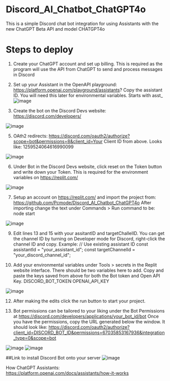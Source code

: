 # Discord_AI_Chatbot_ChatGPT4o
This is a simple Discord chat bot integration for using Assistants with the new ChatGPT Beta API and model CHATGPT4o

# Steps to deploy
1. Create your ChatGPT account and set up billing. This is required as the program will use the API from ChatGPT to send and process messages in Discord

2. Set up your Assistant in the OpenAPI playground: https://platform.openai.com/playground/assistants?
   Copy the assistant ID. You will need this later for environmental variables. Starts with asst_
![image](https://github.com/Pcmode/Discord_AI_Chatbot_ChatGPT4o/assets/25157472/25b5bef1-de00-41ce-8eee-d111dba3c9f7)

4. Create the bot on the Discord Devs website: https://discord.com/developers/

![image](https://github.com/Pcmode/Discord_AI_Chatbot_ChatGPT4o/assets/25157472/e5583b92-ed1d-4525-9861-044def9ab25b)


5. OAth2 redirects: https://discord.com/oauth2/authorize?scope=bot&permissions=8&client_id=Your Client ID from above. Looks like: 1259524064616990099

![image](https://github.com/Pcmode/Discord_AI_Chatbot_ChatGPT4o/assets/25157472/a47737c7-fe01-41cb-b471-0638e4fe4666)


6. Under Bot in the Discord Devs website, click reset on the Token button and write down your Token. This is required for the environment variables on https://replit.com/

![image](https://github.com/Pcmode/Discord_AI_Chatbot_ChatGPT4o/assets/25157472/694f8ff5-c1ff-4200-8cc9-6363ae22a8f8)


7. Setup an account on https://replit.com/ and import the project from: https://github.com/Pcmode/Discord_AI_Chatbot_ChatGPT4o
   After importing change the text under Commands > Run command to be: node start

![image](https://github.com/Pcmode/Discord_AI_Chatbot_ChatGPT4o/assets/25157472/96cc831e-c0f3-4e67-8527-54a1353c8f69)


9. Edit lines 13 and 15 with your assitantID and targetChallelID. You can get the channel ID by turning on Developer mode for Discord, right-click the channel ID and copy.
   Example: // Use existing assistant ID
   const assistantId = "your_assistant_id";
   const targetChannelId = "your_discord_channel_id";

10. Add your environmental variables under Tools > secrets in the Replit website interface.
   There should be two variables here to add. Copy and paste the keys saved from above for both the Bot token and Open API Key.
   DISCORD_BOT_TOKEN
   OPENAI_API_KEY

![image](https://github.com/Pcmode/Discord_AI_Chatbot_ChatGPT4o/assets/25157472/572d36d8-7ecf-457d-95ec-f714ce6008b7)


12. After making the edits click the run button to start your project.

13. Bot permissions can be tailored to your liking under the Bot Permissions at https://discord.com/developers/applications/your_bot_id/bot
    Once you have the permissions, copy the URL generated below the window. It should look like: https://discord.com/oauth2/authorize?client_id=DISCORD_BOT_ID&permissions=67035853167936&integration_type=0&scope=bot

![image](https://github.com/Pcmode/Discord_AI_Chatbot_ChatGPT4o/assets/25157472/b1ec1edc-e06c-4219-a74b-66435d198ce8)
![image](https://github.com/Pcmode/Discord_AI_Chatbot_ChatGPT4o/assets/25157472/e2607c22-7414-4333-8971-46a42936eb5e)

##Link to install Discord Bot onto your server
![image](https://github.com/Pcmode/Discord_AI_Chatbot_ChatGPT4o/assets/25157472/ed8b3d2a-b415-46b6-92cb-04cb1f4d8299)


How ChatGPT Assistants: https://platform.openai.com/docs/assistants/how-it-works
 
